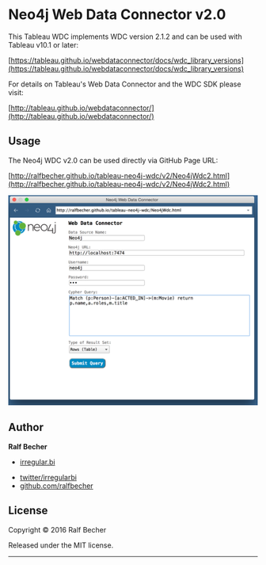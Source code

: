 # Neo4j Web Data Connector v2.0

This Tableau WDC implements WDC version 2.1.2 and can be used with Tableau v10.1 or later:

[https://tableau.github.io/webdataconnector/docs/wdc_library_versions](https://tableau.github.io/webdataconnector/docs/wdc_library_versions)

For details on Tableau's Web Data Connector and the WDC SDK please visit:

[http://tableau.github.io/webdataconnector/](http://tableau.github.io/webdataconnector/)

## Usage

The Neo4j WDC v2.0 can be used directly via GitHub Page URL:

[http://ralfbecher.github.io/tableau-neo4j-wdc/v2/Neo4jWdc2.html](http://ralfbecher.github.io/tableau-neo4j-wdc/v2/Neo4jWdc2.html)

![Neo4j WDC](tableau-neo4j-wdc.png)

## Author

**Ralf Becher**

+ [irregular.bi](http://irregular.bi)
* [twitter/irregularbi](http://twitter.com/irregularbi)
* [github.com/ralfbecher](http://github.com/ralfbecher)

## License

Copyright © 2016 Ralf Becher

Released under the MIT license.

***